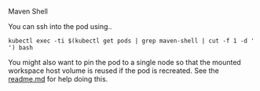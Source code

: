 Maven Shell

You can ssh into the pod using..

    kubectl exec -ti $(kubectl get pods | grep maven-shell | cut -f 1 -d ' ') bash

You might also want to pin the pod to a single node so that the mounted workspace host volume is reused if the pod is recreated.  See the [readme.md](https://github.com/fabric8io/fabric8-devops/blob/master/maven-shell/ReadMe.md) for help doing this.
